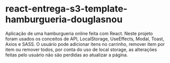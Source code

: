 # react-entrega-s3-template-hamburgueria-douglasnou
Aplicação de uma hamburgueria online feita com React. Neste projeto foram usados os conceitos de API, LocalStorage, UseEffects, Modal, Toast, Axios e SASS. O usuário pode adicionar itens no carrinho, remover item por item ou remover todos, por conta do uso de local storage, as alterações feitas pelo usuário não são perdidas ao atualizar a página.
